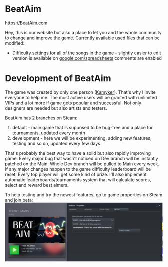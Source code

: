 # BeatAim
https://BeatAim.com

Hey, this is our website but also a place to let you and the whole community to change and improve the game. Currently available used files that can be modified:
- [Difficulty settings for all of the songs in the game](./gameDevBranch/SongsBalance.csv) - slightly easier to edit version is available on [google.com/spreadsheets](https://docs.google.com/spreadsheets/d/1-xiFWjoz_gJpaMbiVgTNn0hJUg151I3ph4QplFCayUo/edit?usp=sharing) comments are enabled

# Development of BeatAim
The game was created by only one person ([Kamyker](https://twitter.com/kamyker)). That's why I invite everyone to help me. The most active users will be granted with unlimited VIPs and a lot more if game gets popular and successful. Not only designers are needed but also artists and testers.

BeatAim has 2 branches on Steam:
1. default - main game that is supposed to be bug-free and a place for tournaments, updated every month
2. development - here we will be experimenting, adding new features, testing and so on, updated every few days

That's probably the best way to have a solid but also rapidly improving game. Every major bug that wasn't noticed on Dev branch will be instantly patched on the Main. Whole Dev branch will be pulled to Main every week. If any major changes happen to the game difficulty leaderboard will be reset. Every top player will get some kind of prize. I'll also implement automatic leaderboards/tournaments system that will calculate scores, select and reward best aimers.

To help testing and try the newest features, go to game properties on Steam and join beta: 
![devBranch](./imgs/devBranch.png)
